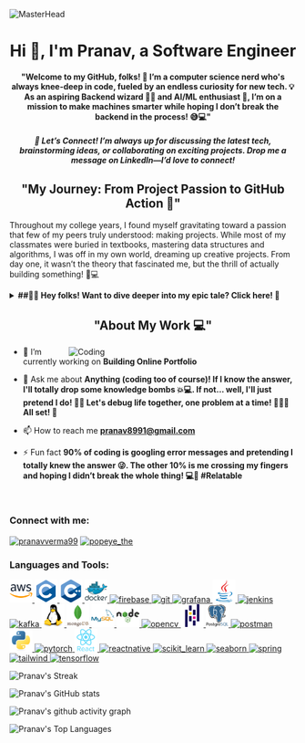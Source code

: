 ![MasterHead](https://camo.githubusercontent.com/4c3fd71b359cd5dfadc21247cde8f16ecbe5d41db8ac79ef28e3091ab02a8bef/68747470733a2f2f6d69722d73332d63646e2d63662e626568616e63652e6e65742f70726f6a6563745f6d6f64756c65732f6d61785f313230302f3831626234623136353638343031392e363430623630333864313333652e676966)
<h1 align="center">Hi 👋, I'm Pranav, a Software Engineer</h1>
<h4 align="center">"Welcome to my GitHub, folks! 🚀 I’m a computer science nerd who's always knee-deep in code, fueled by an endless curiosity for new tech. 💡 As an aspiring Backend wizard 🧙‍♂️ and AI/ML enthusiast 🤖, I’m on a mission to make machines smarter while hoping I don’t break the backend in the process! 😅💻"</h4>
  <h5 align="center">💬 Let’s Connect! I’m always up for discussing the latest tech, brainstorming ideas, or collaborating on exciting projects. Drop me a message on LinkedIn—I’d love to connect!</h5>
  
<h2 align="center">"My Journey: From Project Passion to GitHub Action 🚀"</h2>

Throughout my college years, I found myself gravitating toward a passion that few of my peers truly understood: making projects. While most of my classmates were buried in textbooks, mastering data structures and algorithms, I was off in my own world, dreaming up creative projects. From day one, it wasn’t the theory that fascinated me, but the thrill of actually building something! 🤖💻
   
   <details>
  <summary><b>##🕵️‍♂️ Hey folks! Want to dive deeper into my epic tale? Click here! 📖</b></summary>
     
I’ll never forget that first orientation session. It was my first glimpse into what college life had in store, and more importantly, it’s where I first heard the magical words: **placement drives**. 🚀 Apparently, when you went for job interviews, it wasn’t just about how well you could recite algorithmic solutions—projects mattered, too! And I was like, “Wait, projects? That’s my jam!” 🎉 So, I quickly realized this love for projects could actually be a huge advantage. Score! 🏆

From that moment on, I became the project-making machine. 🤖 In every semester, with every subject, there was always a Continuous Assessment (CA) that needed completing. And guess what? I was there, front and center, brainstorming new ways to turn even the most mundane assignments into a project that would catch someone’s eye. 💡 By the time I hit my final year (aka the **boss level**), where you had to complete a major project, I was ready for it. I’d already trained for this my whole college life. 🎯

The crazy thing? People noticed. Even though I was pretty new to coding back then (read: I was still figuring out why semicolons are so important 🤦‍♂️), I somehow managed to score well in all my subjects, and my professors appreciated my efforts. Yup, I was living that “straight A's while winging it” life. 😎 But hold up, it wasn’t all sunshine and rainbows. Behind my confident exterior, there was this *tiny little* problem… 

I was scared. Like, really scared. 🫣 I didn’t have the guts to share my projects with the world. While everyone else was happily posting their GitHub links like badges of honor, I was sitting there, quietly thinking, “What if they think it’s trash?” 🚮 So, yeah, I basically locked those projects away like they were some top-secret files, only showing them to my invigilators. If there was a “Project Vault” award, I would've won it hands down. 🏅

And so, time went on. I kept making more projects (I couldn’t stop—what can I say, it’s an addiction at this point 😜), but I never really shared them. Fast forward to today—I've completed my B.Tech, moved on with life, and *somehow* lost track of most of my earlier projects. 🙃 But recently, something pretty cool happened. I stumbled upon a few of them that I’d saved on my old laptop. 🖥️ Cue the nostalgia!

And then it hit me: *Why on earth was I hiding these?* 😳 Sure, they were simple, but so what? They were part of my journey, and every project told a story of how much I’d grown. Plus, it felt like a waste just letting them gather dust on my hard drive. So, I made a bold decision: I’m going to put them out there, on GitHub, one by one. 💪 

Let’s be real—some of them are basic AF 😅, but that’s okay! At the time, I was learning, experimenting, and trying out new things. I had projects from all sorts of areas—some were coding-based, others were, well, let's just say I even dipped into life sciences at one point 🧬. It was a wild ride. 🚴‍♂️

Now, I’ve started going through them again, bit by bit, reminiscing on what I did, tweaking a little here and there, and then proudly posting them online. 🎉 *Finally*! It’s funny—what I once saw as a fear is now more like a fun trip down memory lane, filled with learning curves, late nights, and lots of trial and error. My projects may have started small, but now they’re out there, ready to inspire someone else.

So yeah, here I am, sharing my journey. If I could go back and tell my younger self anything, it would be: *Dude, stop overthinking it! Just hit that publish button already!* 😜
   </details>
<h2 align="center">"About My Work 💻"</h2>
<img align="right" alt="Coding" width="400" src="https://cdn.dribbble.com/users/1162077/screenshots/3848914/programmer.gif" style="margin-left: 20px;">

- 🔭 I’m currently working on **Building Online Portfolio**

- 💬 Ask me about **Anything (coding too of course)! If I know the answer, I'll totally drop some knowledge bombs 💥💻. If not... well, I'll just pretend I do! 👀😂 Let's debug life together, one problem at a time! 🧑‍💻🚀 All set! 🎉**

- 📫 How to reach me **pranav8991@gmail.com**

- ⚡ Fun fact **90% of coding is googling error messages and pretending I totally knew the answer 😜. The other 10% is me crossing my fingers and hoping I didn’t break the whole thing! 💻🔧 #Relatable**

<p align="left"> <a href="https://twitter.com/" target="blank"><img src="https://img.shields.io/twitter/follow/?logo=twitter&style=for-the-badge" alt="" /></a> </p>
<h3 align="left">Connect with me:</h3>
<p align="left">
<a href="https://linkedin.com/in/pranavverma99" target="blank"><img align="center" src="https://raw.githubusercontent.com/rahuldkjain/github-profile-readme-generator/master/src/images/icons/Social/linked-in-alt.svg" alt="pranavverma99" height="30" width="40" /></a>
<a href="https://www.leetcode.com/popeye_the" target="blank"><img align="center" src="https://raw.githubusercontent.com/rahuldkjain/github-profile-readme-generator/master/src/images/icons/Social/leet-code.svg" alt="popeye_the" height="30" width="40" /></a>
</p>

<h3 align="left">Languages and Tools:</h3>
<p align="left"> <a href="https://aws.amazon.com" target="_blank" rel="noreferrer"> <img src="https://raw.githubusercontent.com/devicons/devicon/master/icons/amazonwebservices/amazonwebservices-original-wordmark.svg" alt="aws" width="40" height="40"/> </a> <a href="https://www.cprogramming.com/" target="_blank" rel="noreferrer"> <img src="https://raw.githubusercontent.com/devicons/devicon/master/icons/c/c-original.svg" alt="c" width="40" height="40"/> </a> <a href="https://www.w3schools.com/cpp/" target="_blank" rel="noreferrer"> <img src="https://raw.githubusercontent.com/devicons/devicon/master/icons/cplusplus/cplusplus-original.svg" alt="cplusplus" width="40" height="40"/> </a> <a href="https://www.docker.com/" target="_blank" rel="noreferrer"> <img src="https://raw.githubusercontent.com/devicons/devicon/master/icons/docker/docker-original-wordmark.svg" alt="docker" width="40" height="40"/> </a> <a href="https://firebase.google.com/" target="_blank" rel="noreferrer"> <img src="https://www.vectorlogo.zone/logos/firebase/firebase-icon.svg" alt="firebase" width="40" height="40"/> </a> <a href="https://git-scm.com/" target="_blank" rel="noreferrer"> <img src="https://www.vectorlogo.zone/logos/git-scm/git-scm-icon.svg" alt="git" width="40" height="40"/> </a> <a href="https://grafana.com" target="_blank" rel="noreferrer"> <img src="https://www.vectorlogo.zone/logos/grafana/grafana-icon.svg" alt="grafana" width="40" height="40"/> </a> <a href="https://www.java.com" target="_blank" rel="noreferrer"> <img src="https://raw.githubusercontent.com/devicons/devicon/master/icons/java/java-original.svg" alt="java" width="40" height="40"/> </a> <a href="https://www.jenkins.io" target="_blank" rel="noreferrer"> <img src="https://www.vectorlogo.zone/logos/jenkins/jenkins-icon.svg" alt="jenkins" width="40" height="40"/> </a> <a href="https://kafka.apache.org/" target="_blank" rel="noreferrer"> <img src="https://www.vectorlogo.zone/logos/apache_kafka/apache_kafka-icon.svg" alt="kafka" width="40" height="40"/> </a> <a href="https://www.linux.org/" target="_blank" rel="noreferrer"> <img src="https://raw.githubusercontent.com/devicons/devicon/master/icons/linux/linux-original.svg" alt="linux" width="40" height="40"/> </a> <a href="https://www.mongodb.com/" target="_blank" rel="noreferrer"> <img src="https://raw.githubusercontent.com/devicons/devicon/master/icons/mongodb/mongodb-original-wordmark.svg" alt="mongodb" width="40" height="40"/> </a> <a href="https://www.mysql.com/" target="_blank" rel="noreferrer"> <img src="https://raw.githubusercontent.com/devicons/devicon/master/icons/mysql/mysql-original-wordmark.svg" alt="mysql" width="40" height="40"/> </a> <a href="https://nodejs.org" target="_blank" rel="noreferrer"> <img src="https://raw.githubusercontent.com/devicons/devicon/master/icons/nodejs/nodejs-original-wordmark.svg" alt="nodejs" width="40" height="40"/> </a> <a href="https://opencv.org/" target="_blank" rel="noreferrer"> <img src="https://www.vectorlogo.zone/logos/opencv/opencv-icon.svg" alt="opencv" width="40" height="40"/> </a> <a href="https://pandas.pydata.org/" target="_blank" rel="noreferrer"> <img src="https://raw.githubusercontent.com/devicons/devicon/2ae2a900d2f041da66e950e4d48052658d850630/icons/pandas/pandas-original.svg" alt="pandas" width="40" height="40"/> </a> <a href="https://www.postgresql.org" target="_blank" rel="noreferrer"> <img src="https://raw.githubusercontent.com/devicons/devicon/master/icons/postgresql/postgresql-original-wordmark.svg" alt="postgresql" width="40" height="40"/> </a> <a href="https://postman.com" target="_blank" rel="noreferrer"> <img src="https://www.vectorlogo.zone/logos/getpostman/getpostman-icon.svg" alt="postman" width="40" height="40"/> </a> <a href="https://www.python.org" target="_blank" rel="noreferrer"> <img src="https://raw.githubusercontent.com/devicons/devicon/master/icons/python/python-original.svg" alt="python" width="40" height="40"/> </a> <a href="https://pytorch.org/" target="_blank" rel="noreferrer"> <img src="https://www.vectorlogo.zone/logos/pytorch/pytorch-icon.svg" alt="pytorch" width="40" height="40"/> </a> <a href="https://reactjs.org/" target="_blank" rel="noreferrer"> <img src="https://raw.githubusercontent.com/devicons/devicon/master/icons/react/react-original-wordmark.svg" alt="react" width="40" height="40"/> </a> <a href="https://reactnative.dev/" target="_blank" rel="noreferrer"> <img src="https://reactnative.dev/img/header_logo.svg" alt="reactnative" width="40" height="40"/> </a> <a href="https://scikit-learn.org/" target="_blank" rel="noreferrer"> <img src="https://upload.wikimedia.org/wikipedia/commons/0/05/Scikit_learn_logo_small.svg" alt="scikit_learn" width="40" height="40"/> </a> <a href="https://seaborn.pydata.org/" target="_blank" rel="noreferrer"> <img src="https://seaborn.pydata.org/_images/logo-mark-lightbg.svg" alt="seaborn" width="40" height="40"/> </a> <a href="https://spring.io/" target="_blank" rel="noreferrer"> <img src="https://www.vectorlogo.zone/logos/springio/springio-icon.svg" alt="spring" width="40" height="40"/> </a> <a href="https://tailwindcss.com/" target="_blank" rel="noreferrer"> <img src="https://www.vectorlogo.zone/logos/tailwindcss/tailwindcss-icon.svg" alt="tailwind" width="40" height="40"/> </a> <a href="https://www.tensorflow.org" target="_blank" rel="noreferrer"> <img src="https://www.vectorlogo.zone/logos/tensorflow/tensorflow-icon.svg" alt="tensorflow" width="40" height="40"/> </a> </p>

![Pranav's Streak](https://streak-stats.demolab.com?user=pranav8991&theme=radical&card_width=1080)

![Pranav's GitHub stats](https://github-readme-stats.vercel.app/api?username=pranav8991&show_icons=true&theme=radical&card_width=1080)

![Pranav's github activity graph](https://github-readme-activity-graph.vercel.app/graph?username=pranav8991&bg_color=000000&color=417e86&line=ff0000&point=948484&area=true&hide_border=true)

![Pranav's Top Languages](https://github-readme-stats.vercel.app/api/top-langs/?username=pranav8991&layout=compact&theme=radical&card_width=1080)
